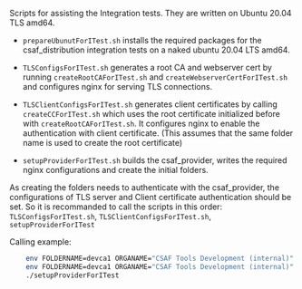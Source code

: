 Scripts for assisting the Integration tests. They are written on Ubuntu 20.04 TLS amd64.

- `prepareUbunutForITest.sh` installs the required packages for the csaf_distribution integration tests on a naked ubuntu 20.04 LTS amd64.

- `TLSConfigsForITest.sh` generates a root CA and webserver cert by running `createRootCAForITest.sh` and `createWebserverCertForITest.sh`
and configures nginx for serving TLS connections.

- `TLSClientConfigsForITest.sh` generates client certificates by calling `createCCForITest.sh` which uses the root certificate initialized before with `createRootCAForITest.sh`. It configures nginx to enable the authentication with client certificate. (This assumes that the same folder name is used to create the root certificate)

- `setupProviderForITest.sh` builds the csaf_provider, writes the required nginx configurations and create the initial folders.

As creating the folders needs to authenticate with the csaf_provider, the configurations of TLS server and Client certificate authentication  should be set. So it is recommanded to call the scripts in this order: `TLSConfigsForITest.sh`, `TLSClientConfigsForITest.sh`, `setupProviderForITest`

Calling example:
``` bash
    env FOLDERNAME=devca1 ORGANAME="CSAF Tools Development (internal)" ./TLSConfigsForITest.sh
    env FOLDERNAME=devca1 ORGANAME="CSAF Tools Development (internal)" ./TLSClientConfigsForITest.sh
    ./setupProviderForITest
```
